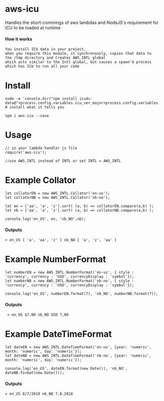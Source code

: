 # aws-icu

Handles the short-commings of aws lambdas and NodeJS's requirement for ICU to be loaded at runtime

#### How it works
    You install ICU data in your project,
    when you require this module, it synchronously, copies that data to the /tmp directory and Creates AWS_INTL global
    which acts similar to the Intl global, but causes a spawn'd process which has ICU to run all your code

# Install

    node -e 'console.dir("npm install icu4c-data@"+process.config.variables.icu_ver_major+process.config.variables.icu_endianness)'
    # install what it tells you
    
    npm i aws-icu --save
    
# Usage
    // in your lambda handler js file
    require('aws-icu');
    
    //use AWS_INTL instead of INTL or set INTL = AWS_INTL

# Example Collator

    let collatorEN = new AWS_INTL.Collator('en-us');
    let collatorNB = new AWS_INTL.Collator('nb-no');
    
    let en = ['aa', 'a', 'z'].sort( (a, b) => collatorEN.compare(a,b) );
    let nb = ['aa', 'a', 'z'].sort( (a, b) => collatorNB.compare(a,b) );
    
    console.log('en_US', en, 'nb_NO',nb);
    
#### Outputs
    > en_US [ 'a', 'aa', 'z' ] nb_NO [ 'a', 'z', 'aa' ]

# Example NumberFormat
    
    let numberEN = new AWS_INTL.NumberFormat('en-us', { style : 'currency', currency : 'USD', currencyDisplay : 'symbol'});
    let numberNB = new AWS_INTL.NumberFormat('nb-no', { style : 'currency', currency : 'USD', currencyDisplay : 'symbol'});
    
    console.log('en_US', numberEN.format(7), 'nb_NO', numberNB.format(7));
 
 #### Outputs
     > en_US $7.00 nb_NO USD 7,00 
    
# Example DateTimeFormat    
    
    let dateEN = new AWS_INTL.DateTimeFormat('en-us', {year: 'numeric', month: 'numeric', day: 'numeric'});
    let dateNB = new AWS_INTL.DateTimeFormat('nb-no', {year: 'numeric', month: 'numeric', day: 'numeric'});
    
    console.log('en_US', dateEN.format(new Date()), 'nb_NO', dateNB.format(new Date()));

#### Outputs
    > en_US 8/7/2018 nb_NO 7.8.2018